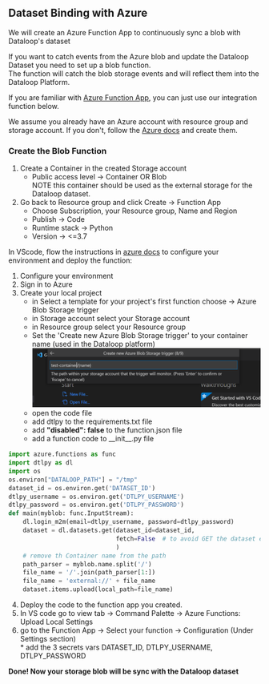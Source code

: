 ## Dataset Binding with Azure  
  
We will create an Azure Function App to continuously sync a blob with Dataloop's dataset  
  
If you want to catch events from the Azure blob and update the Dataloop Dataset you need to set up a blob function.  
The function will catch the blob storage events and will reflect them into the Dataloop Platform.  
  
If you are familiar with [Azure Function App](https://learn.microsoft.com/en-us/azure/azure-functions/create-first-function-vs-code-python), you can just use our integration function below.  
  
We assume you already have an Azure account with resource group and storage account. If you don't, follow the [Azure docs](https://learn.microsoft.com/en-us/azure/storage/common/storage-account-create) and create them.  
  
### Create the Blob Function  
1. Create a Container in the created Storage account  
   * Public access level -> Container OR Blob  
NOTE this container should be used as the external storage for the Dataloop dataset.  
2. Go back to Resource group and click Create -> Function App  
   * Choose Subscription, your Resource group, Name and Region  
   * Publish -> Code  
   * Runtime stack -> Python  
   * Version -> <=3.7  
  
In VScode, flow the instructions in [azure docs](https://learn.microsoft.com/en-us/azure/azure-functions/create-first-function-vs-code-python) to configure your environment and deploy the function:  
1. Configure your environment  
2. Sign in to Azure  
3. Create your local project  
   * in Select a template for your project's first function choose -> Azure Blob Storage trigger  
   * in Storage account select your Storage account  
   * in Resource group select your Resource group  
   * Set the 'Create new Azure Blob Storage trigger' to your container name (used in the Dataloop platform)  
    ![add_layer](../../../../assets/bind_azure/trigger_dataset.png)  
   * open the code file  
   * add dtlpy to the requirements.txt file  
   * add **"disabled": false** to the function.json file  
   * add a function code to \_\_init\_\_.py file  
  

```python
import azure.functions as func
import dtlpy as dl
import os
os.environ["DATALOOP_PATH"] = "/tmp"
dataset_id = os.environ.get('DATASET_ID')
dtlpy_username = os.environ.get('DTLPY_USERNAME')
dtlpy_password = os.environ.get('DTLPY_PASSWORD')
def main(myblob: func.InputStream):
    dl.login_m2m(email=dtlpy_username, password=dtlpy_password)
    dataset = dl.datasets.get(dataset_id=dataset_id,
                              fetch=False  # to avoid GET the dataset each time
                              )
    # remove th Container name from the path
    path_parser = myblob.name.split('/')
    file_name = '/'.join(path_parser[1:])
    file_name = 'external://' + file_name
    dataset.items.upload(local_path=file_name)
```
4. Deploy the code to the function app you created.  
5. In VS code go to view tab -> Command Palette -> Azure Functions: Upload Local Settings  
6. go to the Function App -> Select your function -> Configuration (Under Settings section)  
       * add the 3 secrets vars DATASET_ID, DTLPY_USERNAME, DTLPY_PASSWORD  
  
**Done! Now your storage blob will be sync with the Dataloop dataset**  

